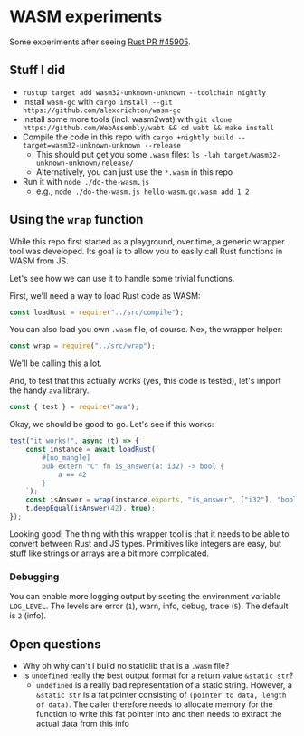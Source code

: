 # WASM experiments

Some experiments after seeing [Rust PR #45905].

## Stuff I did

- `rustup target add wasm32-unknown-unknown --toolchain nightly`
- Install `wasm-gc` with `cargo install --git https://github.com/alexcrichton/wasm-gc`
- Install some more tools (incl. wasm2wat) with `git clone https://github.com/WebAssembly/wabt && cd wabt && make install`
- Compile the code in this repo with `cargo +nightly build --target=wasm32-unknown-unknown --release`
  - This should put get you some `.wasm` files: `ls -lah target/wasm32-unknown-unknown/release/`
  - Alternatively, you can just use the `*.wasm` in this repo
- Run it with `node ./do-the-wasm.js`
  - e.g., `node ./do-the-wasm.js hello-wasm.gc.wasm add 1 2`

## Using the `wrap` function

While this repo first started as a playground,
over time, a generic wrapper tool was developed.
Its goal is to allow you to easily call Rust functions in WASM from JS.

Let's see how we can use it to handle some trivial functions.

First, we'll need a way to load Rust code as WASM:

```js
const loadRust = require("../src/compile");
```

You can also load you own `.wasm` file, of course. Nex, the wrapper helper:

```js
const wrap = require("../src/wrap");
```

We'll be calling this a lot.

And, to test that this actually works (yes, this code is tested),
let's import the handy `ava` library.

```js
const { test } = require("ava");
```

Okay, we should be good to go. Let's see if this works:

```js
test("it works!", async (t) => {
    const instance = await loadRust(`
        #[no_mangle]
        pub extern "C" fn is_answer(a: i32) -> bool {
            a == 42
        }
    `);
    const isAnswer = wrap(instance.exports, "is_answer", ["i32"], "bool");
    t.deepEqual(isAnswer(42), true);
});
```

Looking good!
The thing with this wrapper tool is that it needs to be able
to convert between Rust and JS types.
Primitives like integers are easy,
but stuff like strings or arrays are a bit more complicated.

### Debugging

You can enable more logging output by seeting the environment variable `LOG_LEVEL`.
The levels are error (`1`), warn, info, debug, trace (`5`).
The default is `2` (info).

## Open questions

- Why oh why can't I build no staticlib that is a `.wasm` file?
- Is `undefined` really the best output format for a return value `&static str`?
  - `undefined` is a really bad representation of a static string. However, a `&static str` is a fat pointer consisting of `(pointer to data, length of data)`. The caller therefore needs to allocate memory for the function to write this fat pointer into and then needs to extract the actual data from this info

[Rust PR #45905]: https://github.com/rust-lang/rust/pull/45905
